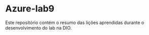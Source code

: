 # Azure-lab9
Este repositório contém o resumo das lições aprendidas durante o desenvolvimento do lab na DIO.

